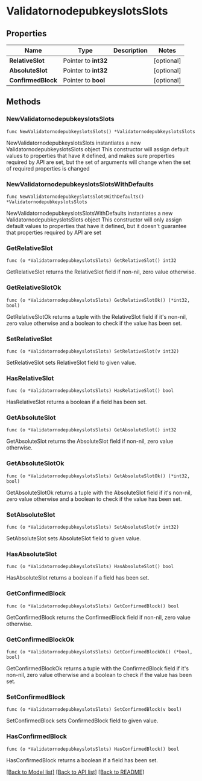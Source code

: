 # ValidatornodepubkeyslotsSlots

## Properties

Name | Type | Description | Notes
------------ | ------------- | ------------- | -------------
**RelativeSlot** | Pointer to **int32** |  | [optional] 
**AbsoluteSlot** | Pointer to **int32** |  | [optional] 
**ConfirmedBlock** | Pointer to **bool** |  | [optional] 

## Methods

### NewValidatornodepubkeyslotsSlots

`func NewValidatornodepubkeyslotsSlots() *ValidatornodepubkeyslotsSlots`

NewValidatornodepubkeyslotsSlots instantiates a new ValidatornodepubkeyslotsSlots object
This constructor will assign default values to properties that have it defined,
and makes sure properties required by API are set, but the set of arguments
will change when the set of required properties is changed

### NewValidatornodepubkeyslotsSlotsWithDefaults

`func NewValidatornodepubkeyslotsSlotsWithDefaults() *ValidatornodepubkeyslotsSlots`

NewValidatornodepubkeyslotsSlotsWithDefaults instantiates a new ValidatornodepubkeyslotsSlots object
This constructor will only assign default values to properties that have it defined,
but it doesn't guarantee that properties required by API are set

### GetRelativeSlot

`func (o *ValidatornodepubkeyslotsSlots) GetRelativeSlot() int32`

GetRelativeSlot returns the RelativeSlot field if non-nil, zero value otherwise.

### GetRelativeSlotOk

`func (o *ValidatornodepubkeyslotsSlots) GetRelativeSlotOk() (*int32, bool)`

GetRelativeSlotOk returns a tuple with the RelativeSlot field if it's non-nil, zero value otherwise
and a boolean to check if the value has been set.

### SetRelativeSlot

`func (o *ValidatornodepubkeyslotsSlots) SetRelativeSlot(v int32)`

SetRelativeSlot sets RelativeSlot field to given value.

### HasRelativeSlot

`func (o *ValidatornodepubkeyslotsSlots) HasRelativeSlot() bool`

HasRelativeSlot returns a boolean if a field has been set.

### GetAbsoluteSlot

`func (o *ValidatornodepubkeyslotsSlots) GetAbsoluteSlot() int32`

GetAbsoluteSlot returns the AbsoluteSlot field if non-nil, zero value otherwise.

### GetAbsoluteSlotOk

`func (o *ValidatornodepubkeyslotsSlots) GetAbsoluteSlotOk() (*int32, bool)`

GetAbsoluteSlotOk returns a tuple with the AbsoluteSlot field if it's non-nil, zero value otherwise
and a boolean to check if the value has been set.

### SetAbsoluteSlot

`func (o *ValidatornodepubkeyslotsSlots) SetAbsoluteSlot(v int32)`

SetAbsoluteSlot sets AbsoluteSlot field to given value.

### HasAbsoluteSlot

`func (o *ValidatornodepubkeyslotsSlots) HasAbsoluteSlot() bool`

HasAbsoluteSlot returns a boolean if a field has been set.

### GetConfirmedBlock

`func (o *ValidatornodepubkeyslotsSlots) GetConfirmedBlock() bool`

GetConfirmedBlock returns the ConfirmedBlock field if non-nil, zero value otherwise.

### GetConfirmedBlockOk

`func (o *ValidatornodepubkeyslotsSlots) GetConfirmedBlockOk() (*bool, bool)`

GetConfirmedBlockOk returns a tuple with the ConfirmedBlock field if it's non-nil, zero value otherwise
and a boolean to check if the value has been set.

### SetConfirmedBlock

`func (o *ValidatornodepubkeyslotsSlots) SetConfirmedBlock(v bool)`

SetConfirmedBlock sets ConfirmedBlock field to given value.

### HasConfirmedBlock

`func (o *ValidatornodepubkeyslotsSlots) HasConfirmedBlock() bool`

HasConfirmedBlock returns a boolean if a field has been set.


[[Back to Model list]](../README.md#documentation-for-models) [[Back to API list]](../README.md#documentation-for-api-endpoints) [[Back to README]](../README.md)


